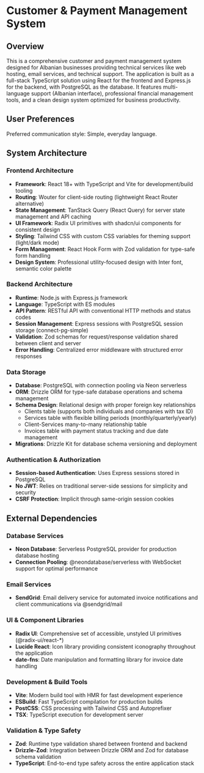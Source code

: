 # Customer & Payment Management System

## Overview

This is a comprehensive customer and payment management system designed for Albanian businesses providing technical services like web hosting, email services, and technical support. The application is built as a full-stack TypeScript solution using React for the frontend and Express.js for the backend, with PostgreSQL as the database. It features multi-language support (Albanian interface), professional financial management tools, and a clean design system optimized for business productivity.

## User Preferences

Preferred communication style: Simple, everyday language.

## System Architecture

### Frontend Architecture
- **Framework**: React 18+ with TypeScript and Vite for development/build tooling
- **Routing**: Wouter for client-side routing (lightweight React Router alternative)
- **State Management**: TanStack Query (React Query) for server state management and API caching
- **UI Framework**: Radix UI primitives with shadcn/ui components for consistent design
- **Styling**: Tailwind CSS with custom CSS variables for theming support (light/dark mode)
- **Form Management**: React Hook Form with Zod validation for type-safe form handling
- **Design System**: Professional utility-focused design with Inter font, semantic color palette

### Backend Architecture
- **Runtime**: Node.js with Express.js framework
- **Language**: TypeScript with ES modules
- **API Pattern**: RESTful API with conventional HTTP methods and status codes
- **Session Management**: Express sessions with PostgreSQL session storage (connect-pg-simple)
- **Validation**: Zod schemas for request/response validation shared between client and server
- **Error Handling**: Centralized error middleware with structured error responses

### Data Storage
- **Database**: PostgreSQL with connection pooling via Neon serverless
- **ORM**: Drizzle ORM for type-safe database operations and schema management
- **Schema Design**: Relational design with proper foreign key relationships
  - Clients table (supports both individuals and companies with tax ID)
  - Services table with flexible billing periods (monthly/quarterly/yearly)
  - Client-Services many-to-many relationship table
  - Invoices table with payment status tracking and due date management
- **Migrations**: Drizzle Kit for database schema versioning and deployment

### Authentication & Authorization
- **Session-based Authentication**: Uses Express sessions stored in PostgreSQL
- **No JWT**: Relies on traditional server-side sessions for simplicity and security
- **CSRF Protection**: Implicit through same-origin session cookies

## External Dependencies

### Database Services
- **Neon Database**: Serverless PostgreSQL provider for production database hosting
- **Connection Pooling**: @neondatabase/serverless with WebSocket support for optimal performance

### Email Services
- **SendGrid**: Email delivery service for automated invoice notifications and client communications via @sendgrid/mail

### UI & Component Libraries
- **Radix UI**: Comprehensive set of accessible, unstyled UI primitives (@radix-ui/react-*)
- **Lucide React**: Icon library providing consistent iconography throughout the application
- **date-fns**: Date manipulation and formatting library for invoice date handling

### Development & Build Tools
- **Vite**: Modern build tool with HMR for fast development experience
- **ESBuild**: Fast TypeScript compilation for production builds
- **PostCSS**: CSS processing with Tailwind CSS and Autoprefixer
- **TSX**: TypeScript execution for development server

### Validation & Type Safety
- **Zod**: Runtime type validation shared between frontend and backend
- **Drizzle-Zod**: Integration between Drizzle ORM and Zod for database schema validation
- **TypeScript**: End-to-end type safety across the entire application stack